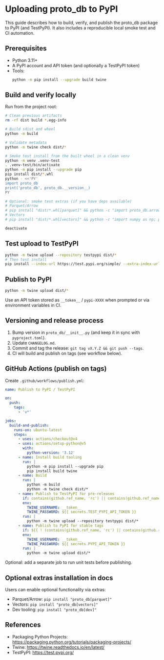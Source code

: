 # Uploading proto_db to PyPI

This guide describes how to build, verify, and publish the proto_db package to PyPI (and TestPyPI). It also includes a reproducible local smoke test and CI automation.

## Prerequisites

- Python 3.11+
- A PyPI account and API token (and optionally a TestPyPI token)
- Tools:
  ```bash
  python -m pip install --upgrade build twine
  ```

## Build and verify locally

Run from the project root:

```bash
# Clean previous artifacts
rm -rf dist build *.egg-info

# Build sdist and wheel
python -m build

# Validate metadata
python -m twine check dist/*

# Smoke test install from the built wheel in a clean venv
python -m venv .venv-test
. .venv-test/bin/activate
python -m pip install --upgrade pip
pip install dist/*.whl
python - <<'PY'
import proto_db
print('proto_db', proto_db.__version__)
PY

# Optional: smoke test extras (if you have deps available)
# Parquet/Arrow
# pip install "dist/*.whl[parquet]" && python -c "import proto_db.arrow_bridge as ab; print('arrow ok')"
# Vectors
# pip install "dist/*.whl[vectors]" && python -c "import numpy as np; print('vectors ok')"

deactivate
```

## Test upload to TestPyPI

```bash
python -m twine upload --repository testpypi dist/*
# Then test install
pip install --index-url https://test.pypi.org/simple/ --extra-index-url https://pypi.org/simple proto_db
```

## Publish to PyPI

```bash
python -m twine upload dist/*
```

Use an API token stored as `__token__` / `pypi-XXXX` when prompted or via environment variables in CI.

## Versioning and release process

1. Bump version in `proto_db/__init__.py` (and keep it in sync with `pyproject.toml`).
2. Update `CHANGELOG.md`.
3. Commit and tag the release: `git tag vX.Y.Z && git push --tags`.
4. CI will build and publish on tags (see workflow below).

## GitHub Actions (publish on tags)

Create `.github/workflows/publish.yml`:

```yaml
name: Publish to PyPI / TestPyPI

on:
  push:
    tags:
      - 'v*'

jobs:
  build-and-publish:
    runs-on: ubuntu-latest
    steps:
      - uses: actions/checkout@v4
      - uses: actions/setup-python@v5
        with:
          python-version: '3.12'
      - name: Install build tooling
        run: |
          python -m pip install --upgrade pip
          pip install build twine
      - name: Build
        run: |
          python -m build
          python -m twine check dist/*
      - name: Publish to TestPyPI for pre-releases
        if: contains(github.ref_name, 'rc') || contains(github.ref_name, 'beta') || contains(github.ref_name, 'a') || contains(github.ref_name, 'b')
        env:
          TWINE_USERNAME: __token__
          TWINE_PASSWORD: ${{ secrets.TEST_PYPI_API_TOKEN }}
        run: |
          python -m twine upload --repository testpypi dist/*
      - name: Publish to PyPI for stable tags
        if: ${{ ! (contains(github.ref_name, 'rc') || contains(github.ref_name, 'beta') || contains(github.ref_name, 'a') || contains(github.ref_name, 'b')) }}
        env:
          TWINE_USERNAME: __token__
          TWINE_PASSWORD: ${{ secrets.PYPI_API_TOKEN }}
        run: |
          python -m twine upload dist/*
```

Optional: add a separate job to run unit tests before publishing.

## Optional extras installation in docs

Users can enable optional functionality via extras:

- Parquet/Arrow: `pip install "proto_db[parquet]"`
- Vectors: `pip install "proto_db[vectors]"`
- Dev tooling: `pip install "proto_db[dev]"`

## References

- Packaging Python Projects: https://packaging.python.org/tutorials/packaging-projects/
- Twine: https://twine.readthedocs.io/en/latest/
- TestPyPI: https://test.pypi.org/